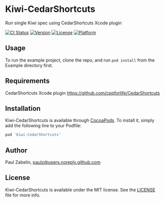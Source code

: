 # Kiwi-CedarShortcuts
Run single Kiwi spec using CedarShortcuts Xcode plugin

[![CI Status](http://img.shields.io/travis/paulz/Kiwi-CedarShortcuts.svg?style=flat)](https://travis-ci.org/paulz/Kiwi-CedarShortcuts)
[![Version](https://img.shields.io/cocoapods/v/Kiwi-CedarShortcuts.svg?style=flat)](http://cocoapods.org/pods/Kiwi-CedarShortcuts)
[![License](https://img.shields.io/cocoapods/l/Kiwi-CedarShortcuts.svg?style=flat)](http://cocoapods.org/pods/Kiwi-CedarShortcuts)
[![Platform](https://img.shields.io/cocoapods/p/Kiwi-CedarShortcuts.svg?style=flat)](http://cocoapods.org/pods/Kiwi-CedarShortcuts)

## Usage

To run the example project, clone the repo, and run `pod install` from the Example directory first.

## Requirements

CedarShortcuts Xcode plugin
https://github.com/cppforlife/CedarShortcuts

## Installation

Kiwi-CedarShortcuts is available through [CocoaPods](http://cocoapods.org). To install
it, simply add the following line to your Podfile:

```ruby
pod 'Kiwi-CedarShortcuts'
```

## Author

Paul Zabelin, paulz@users.noreply.github.com

## License

Kiwi-CedarShortcuts is available under the MIT license. See the [LICENSE](LICENSE) file for more info.
